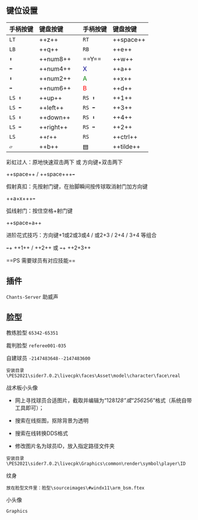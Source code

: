 ## 键位设置

| 手柄按键   | 键盘按键     |   | 手柄按键                                    | 键盘按键      |
|:-------|:---------|---|:----------------------------------------|:----------|
| `LT`   | ++z++    |   | `RT`                                    | ++space++ |
| `LB`   | ++q++    |   | `RB`                                    | ++e++     |
| `⬆`    | ++num8++ |   | ==Y==                                   | ++w++     |
| `⬅`    | ++num4++ |   | <span style="color: darkblue;">X</span> | ++a++     |
| `⬇`    | ++num2++ |   | <span style="color: green;">A</span>    | ++x++     |
| `➡`    | ++num6++ |   | <span style="color: red;">B</span>      | ++d++     |
| `LS ⬆` | ++up++   |   | `RS ⬆`                                  | ++1++     |
| `LS ⬅` | ++left++ |   | `RS ⬅`                                  | ++3++     |
| `LS ⬇` | ++down++ |   | `RS ⬇`                                  | ++4++     |
| `LS ➡` | ++right++|   | `RS ➡`                                  | ++2++     |
| `LS`   | ++r++    |   | `RS`                                    | ++ctrl++  |
| `▱`    | ++b++    |   | <span style="color: black;">▤</span>    | ++tilde++ |

彩虹过人：原地快速双击两下 或 方向键+双击两下

++space++   /   ++space+++`➡`

假射真扣：先按射门键，在抬脚瞬间按传球取消射门加方向键

++a+x+++`➡`

弧线射门：按住空格+射门键

++space+a++

进阶花式技巧：方向键+1或2或3或4 / 或2+3 / 2+4 / 3+4 等组合

`➡`+ ++1++ / ++2++  或  `➡`+ ++2+3++

==PS 需要球员有对应技能==

## 插件

`Chants-Server` 助威声

## 脸型

教练脸型 `65342-65351`

裁判脸型 `referee001-035`

自建球员 `-2147483648--2147483600`

`安装目录\PES2021\sider7.0.2\livecpk\faces\Asset\model\character\face\real`


战术板小头像

* 网上寻找球员合适图片，截取并编辑为“128*128”或“256*256”格式（系统自带工具即可）；

* 搜索在线抠图，抠除背景为透明

* 搜索在线转换DDS格式

* 修改图片名为球员ID，放入指定路径文件夹

`安装目录\PES2021\sider7.0.2\livecpk\Graphics\common\render\symbol\player\ID`

纹身

`放在脸型文件里：脸型\sourceimages\#windx11\arm_bsm.ftex`

小头像

`Graphics`